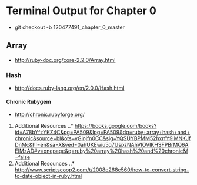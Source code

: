 # Terminal Output for Chapter 0
* git checkout -b 120477491_chapter_0_master

## Array
* http://ruby-doc.org/core-2.2.0/Array.html

### Hash
* http://docs.ruby-lang.org/en/2.0.0/Hash.html

#### Chronic Rubygem
* http://chronic.rubyforge.org/

1. Additional Resources
..* https://books.google.com/books?id=A78bYfzYKZ4C&pg=PA509&lpg=PA509&dq=ruby+array+hash+and+chronic&source=bl&ots=vGinjfn0CC&sig=YQSUYBPMM52hxrfY9iMNKJfDnMc&hl=en&sa=X&ved=0ahUKEwiu5q7UspzNAhVIOVIKHSFPBrMQ6AEIMzAD#v=onepage&q=ruby%20array%20hash%20and%20chronic&f=false
2. Additional Resounces
 ..* http://www.scriptscoop2.com/t/2008e268c560/how-to-convert-string-to-date-object-in-ruby.html